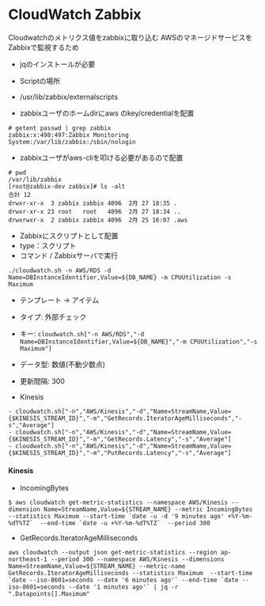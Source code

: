 # CloudWatch Zabbix

Cloudwatchのメトリクス値をzabbixに取り込む
AWSのマネージドサービスをZabbixで監視するため

- jqのインストールが必要

- Scriptの場所
 - /usr/lib/zabbix/externalscripts

- zabbixユーザのホームdirにaws のkey/credentialを配置

```
# getent passwd | grep zabbix
zabbix:x:498:497:Zabbix Monitoring System:/var/lib/zabbix:/sbin/nologin
```

- zabbixユーザがaws-cliを叩ける必要があるので配置

```
# pwd
/var/lib/zabbix
[root@zabbix-dev zabbix]# ls -alt
合計 12
drwxr-xr-x  3 zabbix zabbix 4096  2月 27 18:35 .
drwxr-xr-x 23 root   root   4096  2月 27 18:34 ..
drwxrwxr-x  2 zabbix zabbix 4096  2月 25 16:07 .aws
```

- Zabbixにスクリプトとして配置
- type：スクリプト
- コマンド / Zabbixサーバで実行
```
./cloudwatch.sh -n AWS/RDS -d Name=DBInstanceIdentifier,Value=${DB_NAME} -m CPUUtilization -s Maximum
```

- テンプレート -> アイテム
 - タイプ: 外部チェック
 - キー: `cloudwatch.sh["-n AWS/RDS","-d Name=DBInstanceIdentifier,Value=${DB_NAME}","-m CPUUtilization","-s Maximum"]`
 - データ型: 数値(不動少数点)
 - 更新間隔: 300

- Kinesis
```
- cloudwatch.sh["-n","AWS/Kinesis","-d","Name=StreamName,Value={$KINESIS_STREAM_ID}","-m","GetRecords.IteratorAgeMilliseconds","-s","Average"]
- cloudwatch.sh["-n","AWS/Kinesis","-d","Name=StreamName,Value={$KINESIS_STREAM_ID}","-m","GetRecords.Latency","-s","Average"]
- cloudwatch.sh["-n","AWS/Kinesis","-d","Name=StreamName,Value={$KINESIS_STREAM_ID}","-m","PutRecords.Latency","-s","Average"]
```
 #### Kinesis
 
 - IncomingBytes
```
$ aws cloudwatch get-metric-statistics --namespace AWS/Kinesis --dimension Name=StreamName,Value=${STREAM_NAME} --metric IncomingBytes --statistics Maximum --start-time `date -u -d '9 minutes ago' +%Y-%m-%dT%TZ`  --end-time `date -u +%Y-%m-%dT%TZ`  --period 300
```
- GetRecords.IteratorAgeMilliseconds
```
aws cloudwatch --output json get-metric-statistics --region ap-northeast-1 --period 300 --namespace AWS/Kinesis --dimensions Name=StreamName,Value=${STREAM_NAME} --metric-name GetRecords.IteratorAgeMilliseconds --statistics Maximum  --start-time `date --iso-8601=seconds --date '6 minutes ago'` --end-time `date --iso-8601=seconds --date '1 minutes ago'` | jq -r ".Datapoints[].Maximum"
```

